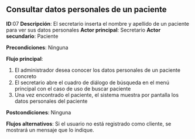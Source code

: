 ## Consultar datos personales de un paciente

**ID**:07 **Descripción**: El secretario inserta el nombre y apellido de un paciente para ver sus datos personales
**Actor principal**: Secretario
**Actor secundario**: Paciente

**Precondiciones**: Ninguna

**Flujo principal**:
1. El administrador desea conocer los datos personales de un paciente concreto
2. El secretario abre el cuadro de diálogo de búsqueda en el menú principal con el caso de uso de buscar paciente
3. Una vez encontrado el paciente, el sistema muestra por pantalla los datos personales del paciente

**Postcondiciones**:  Ninguna

**Flujos alternativos**: Si el usuario no está registrado como cliente, se mostrará un mensaje que lo indique.
